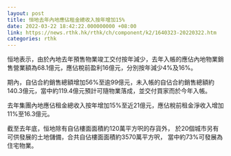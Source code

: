 ```yaml
---
layout: post
title: 恒地去年內地應佔租金總收入按年增加15%
date: 2022-03-22 18:42:22.000000000 +08:00
link: https://news.rthk.hk/rthk/ch/component/k2/1640323-20220322.htm
categories: rthk
---
```


恒地表示，由於內地去年預售物業竣工交付按年減少，去年入帳的應佔內地物業銷售營業額為68.1億元，應佔稅前盈利16億元，分別按年減少4%及16%。

期內，自佔合約銷售總額增加56%至逾99億元，未入帳的自佔合約銷售總額約140.3億元，當中約119.4億元預計可隨物業落成，並交付買家而於今年入帳。

去年集團內地應佔租金總收入按年增加15%至近21億元，應佔稅前租金淨收入增加11%至16.3億元。

截至去年底，恒地除有自佔樓面面積約120萬平方呎的存貨外， 於20個城市另有可供發展的土地儲備，合共自佔樓面面積約3570萬平方呎， 當中約73%可發展為住宅物業。

